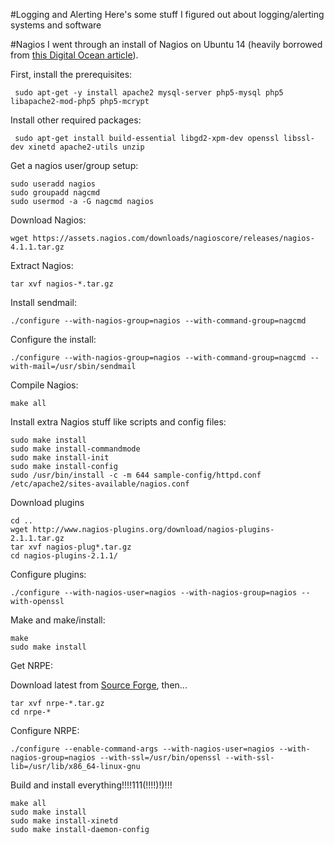 #Logging and Alerting
Here's some stuff I figured out about logging/alerting systems and software

#Nagios
I went through an install of Nagios on Ubuntu 14 (heavily borrowed from [this Digital Ocean article](https://www.digitalocean.com/community/tutorials/how-to-install-nagios-4-and-monitor-your-servers-on-ubuntu-14-04)).  

First, install the prerequisites:

     sudo apt-get -y install apache2 mysql-server php5-mysql php5 libapache2-mod-php5 php5-mcrypt
     
Install other required packages:

     sudo apt-get install build-essential libgd2-xpm-dev openssl libssl-dev xinetd apache2-utils unzip
     
Get a nagios user/group setup:

    sudo useradd nagios
    sudo groupadd nagcmd
    sudo usermod -a -G nagcmd nagios

Download Nagios:

    wget https://assets.nagios.com/downloads/nagioscore/releases/nagios-4.1.1.tar.gz
    
Extract Nagios:

    tar xvf nagios-*.tar.gz
    
Install sendmail:

    ./configure --with-nagios-group=nagios --with-command-group=nagcmd 
    
Configure the install:

    ./configure --with-nagios-group=nagios --with-command-group=nagcmd --with-mail=/usr/sbin/sendmail
    
Compile Nagios:

    make all
    
Install extra Nagios stuff like scripts and config files:

    sudo make install
    sudo make install-commandmode
    sudo make install-init
    sudo make install-config
    sudo /usr/bin/install -c -m 644 sample-config/httpd.conf /etc/apache2/sites-available/nagios.conf
    
Download plugins

    cd ..
    wget http://www.nagios-plugins.org/download/nagios-plugins-2.1.1.tar.gz
    tar xvf nagios-plug*.tar.gz
    cd nagios-plugins-2.1.1/
    
Configure plugins:

    ./configure --with-nagios-user=nagios --with-nagios-group=nagios --with-openssl
    
Make and make/install:

    make
    sudo make install
    
Get NRPE:

Download latest from [Source Forge](http://downloads.sourceforge.net/project/nagios/nrpe-3.x/), then...

    tar xvf nrpe-*.tar.gz
    cd nrpe-*
    
Configure NRPE:

    ./configure --enable-command-args --with-nagios-user=nagios --with-nagios-group=nagios --with-ssl=/usr/bin/openssl --with-ssl-lib=/usr/lib/x86_64-linux-gnu
    
Build and install everything!!!!111(!!!!)!)!!!

    make all
    sudo make install
    sudo make install-xinetd
    sudo make install-daemon-config
    
